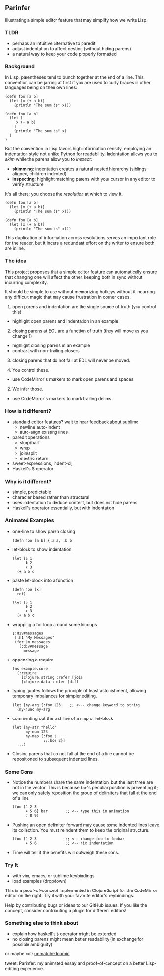 ## Parinfer

Illustrating a simple editor feature
that may simplify how we write Lisp.

### TLDR

- perhaps an intuitive alternative to paredit
- adjust indentation to affect nesting (without hiding parens)
- a natural way to keep your code properly formatted

### Background

In Lisp, parentheses tend to bunch together at the end of a line. This
convention can be jarring at first if you are used to curly braces in other
languages being on their own lines:

```
(defn foo [a b]
  (let [x (+ a b)]
    (println "The sum is" x)))
```

```
(defn foo [a b]
  (let [
     x (+ a b)
    ]
    (println "The sum is" x)
  )
)
```

But the convention in Lisp favors high information density, employing an
indentation style not unlike Python for readability.  Indentation allows you to
_skim_ while the parens allow you to _inspect_:

- __skimming__: indentation creates a natural nested hierarchy (siblings aligned, children indented)
- __inspecting__: highlight matching parens with your cursor in any editor to verify structure

It's all there; you choose the _resolution_ at which to view it.

```dim the parens
(defn foo [a b]
  (let [x (+ a b)]
    (println "The sum is" x)))
```

```highlight the parens
(defn foo [a b]
  (let [x (+ a b)]
    (println "The sum is" x)))
```

This duplication of information across resolutions serves an important role for
the reader, but it incurs a redundant effort on the writer to ensure both are inline.

### The idea

This project proposes that a simple editor feature can automatically ensure that changing
one will affect the other, keeping both in sync without incurring complexity.

It should be simple to use without memorizing hotkeys without it incurring any
difficult magic that may cause frustration in corner cases.

1. open parens and indentation are the single source of truth (you control this)
  - highlight open parens and indentation in an example
2. closing parens at EOL are a function of truth (they will move as you change 1)
  - highlight closing parens in an example
  - contrast with non-trailing closers
3. closing parens that do not fall at EOL will never be moved.

1. You control these.
  - use CodeMirror's markers to mark open parens and spaces
2. We infer those.
  - use CodeMirror's markers to mark trailing delims

### How is it different?

- standard editor features?  wait to hear feedback about sublime
  - newline auto-indent
  - auto-align existing lines
- paredit operations
  - slurp/barf
  - wrap
  - join/split
  - electric return
- sweet-expressions, indent-clj
- Haskell's $ operator

### Why is it different?

- simple, predictable
- character based rather than structural
- uses indentation to deduce content, but does not hide parens
- Haskell's operator essentially, but with indentation

### Animated Examples

- one-line to show paren closing

  ```
  (defn foo [a b] {:a a, :b b
  ```

- let-block to show indentation

  ```
  (let [a 1
        b 2
        c 3
    (+ a b c
  ```

- paste let-block into a function

  ```
  (defn foo [x]
    ret)

  (let [a 1
        b 2
        c 3
    (+ a b c
  ```

- wrapping a for loop around some hiccups

  ```
  [:div#messages
   [:h1 "My Messages"
   (for [m messages
     [:div#message
       message
  ```

- appending a require

  ```
  (ns example.core
    (:require
      [clojure.string :refer [join
      [clojure.data :refer [diff
  ```

- typing quotes follows the principle of least astonishment, allowing temporary imbalances for simpler editing.

  ```
  (let [my-arg {:foo 123    ;; <--- change keyword to string
    (my-func my-arg
  ```

- commenting out the last line of a map or let-block

  ```
  (let [my-str "hello"
        my-num 123
        my-map {:foo 1
                ;;:boo 2}]
    ...)
  ```

- Closing parens that do not fall at the end of a line cannot be repositioned
  to subsequent indented lines.

### Some Cons

- Notice the numbers share the same indentation, but the last three are not in
  the vector.  This is because `bar`'s peculiar position is preventing it; we
  can only safely reposition the group of delimiters that fall at the end of a
  line.

  ```
  (foo [1 2 3
        4 5 6] bar        ;; <-- type this in animation
        7 8 9)
  ```

- Pushing an open delimiter forward may cause some indented lines leave its
  collection.  You must reindent them to keep the original structure.

  ```
  (foo [1 2 3             ;; <-- change foo to foobar
        4 5 6             ;; <-- fix indentation
  ```

- Time will tell if the benefits will outweigh these cons.

### Try It
- with vim, emacs, or sublime keybindings
- load examples (dropdown)

This is a proof-of-concept implemented in ClojureScript for the CodeMirror
editor on the right.  Try it with your favorite editor's keybindings.

Help by contributing bugs or ideas to our GitHub issues.  If you like the
concept, consider contributing a plugin for different editors!

### Something else to think about

- explain how haskell's `$` operator might be extended
- no closing parens might mean better readability (in exchange for possible ambiguity)

or maybe not:
[unmatchedcomic](https://xkcd.com/859/)


tweet: Parinfer: my animated essay and proof-of-concept on a better Lisp-editing experience.
